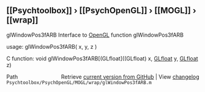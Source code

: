 ## [[Psychtoolbox]] &#8250; [[PsychOpenGL]] &#8250; [[MOGL]] &#8250; [[wrap]]

glWindowPos3fARB  Interface to [OpenGL](OpenGL) function glWindowPos3fARB  
  
usage:  glWindowPos3fARB( x, y, z )  
  
C function:  void glWindowPos3fARB[(GLfloat]((GLfloat) x, [GLfloat](GLfloat) y, [GLfloat](GLfloat) z)  




<div class="code_header" style="text-align:right;">
  <span style="float:left;">Path&nbsp;&nbsp;</span> <span class="counter">Retrieve <a href=
  "https://raw.github.com/Psychtoolbox-3/Psychtoolbox-3/beta/Psychtoolbox/PsychOpenGL/MOGL/wrap/glWindowPos3fARB.m">current version from GitHub</a> | View <a href=
  "https://github.com/Psychtoolbox-3/Psychtoolbox-3/commits/beta/Psychtoolbox/PsychOpenGL/MOGL/wrap/glWindowPos3fARB.m">changelog</a></span>
</div>
<div class="code">
  <code>Psychtoolbox/PsychOpenGL/MOGL/wrap/glWindowPos3fARB.m</code>
</div>

